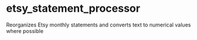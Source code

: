 # etsy_statement_processor
 Reorganizes Etsy monthly statements and converts text to numerical values where possible
